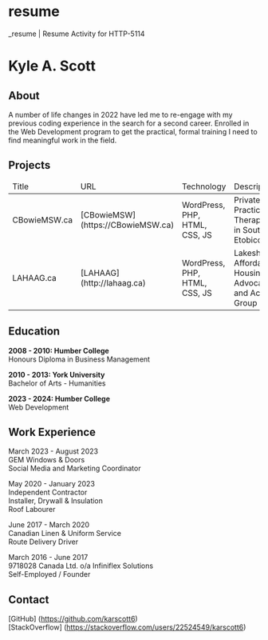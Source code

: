 # resume
_resume | Resume Activity for HTTP-5114

# Kyle A. Scott

## About

A number of life changes in 2022 have led me to re-engage with my previous coding experience in the search for a second career. Enrolled in the Web Development program to get the practical, formal training I need to find meaningful work in the field.

## Projects

<table>
    <thead>
        <tr>
            <td>Title</td>
            <td>URL</td>
            <td>Technology</td>
            <td>Description</td>
        </tr>
    </thead>
    <tbody>
        <tr>
            <td>CBowieMSW.ca</td>
            <td>
            [CBowieMSW] (https://CBowieMSW.ca)
            </td>
            <td>WordPress, PHP, HTML, CSS, JS</td>
            <td>Private Practice Therapist in South Etobicoke</td>
        </tr>
         <tr>
            <td>LAHAAG.ca</td>
            <td>
            [LAHAAG] (http://lahaag.ca)
            </td>
            <td>WordPress, PHP, HTML, CSS, JS</td>
            <td>Lakeshore Affordable Housing Advocacy and Action Group</td>
        </tr>
    </tbody>
</table>

## Education

**2008 - 2010: Humber College**  
Honours Diploma in Business Management

**2010 - 2013: York University**  
Bachelor of Arts - Humanities

**2023 - 2024: Humber College**  
Web Development

## Work Experience

March 2023 - August 2023  
GEM Windows & Doors  
Social Media and Marketing Coordinator

May 2020 - January 2023  
Independent Contractor  
Installer, Drywall & Insulation  
Roof Labourer  

June 2017 - March 2020  
Canadian Linen & Uniform Service  
Route Delivery Driver  

March 2016 - June 2017  
9718028 Canada Ltd. o/a Infiniflex Solutions  
Self-Employed / Founder

## Contact

[GitHub] (https://github.com/karscott6)  
[StackOverflow] (https://stackoverflow.com/users/22524549/karscott6)